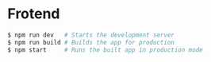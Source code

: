 # Frotend

```bash
$ npm run dev 	# Starts the development server
$ npm run build # Builds the app for production
$ npm start 	# Runs the built app in production mode
```






